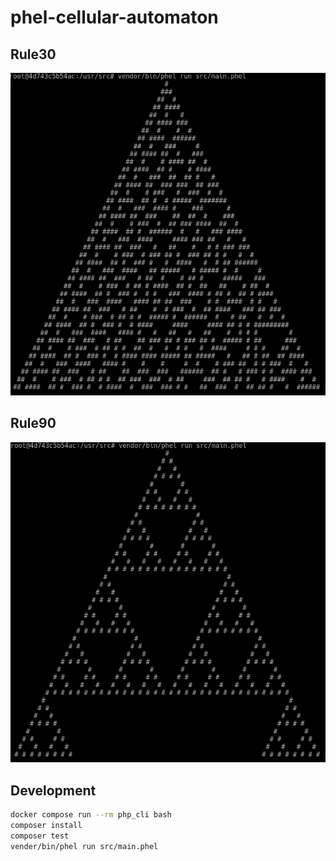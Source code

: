 # phel-cellular-automaton

## Rule30

![Rule30](docs/rule30.png)

## Rule90

![Rule90](docs/rule90.png)

## Development

```bash
docker compose run --rm php_cli bash
composer install
composer test
vender/bin/phel run src/main.phel
```
